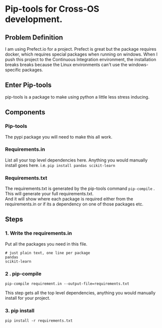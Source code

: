 # Pip-tools for Cross-OS development.

## Problem Definition

I am using Prefect.io for a project. Prefect is great but the package requires docker, which requires special packages when running on windows. When I push this project to the Continuous Integration environment, the installation breaks breaks because the Linux environments can't use the windows-specific packages. 

## Enter Pip-tools

pip-tools is a package to make using python a little less stress inducing.



## Components

### Pip-tools

The pypi package you will need to make this all work. 

### Requirements.in

List all your top level dependencies here. Anything you would manually install goes here. i.e. `pip install pandas scikit-learn`

### Requirements.txt

The requirements.txt is generated by the pip-tools command `pip-compile` .   
This will generate your full requirements.txt.   
And it will show where each package is required either from the requirements.in or if its a dependency on one of those packages etc. 

## Steps

### 1. Write the requirements.in

Put all the packages you need in this file.

```text
# just plain text, one line per package
pandas
scikit-learn
```

### 2 . pip-compile 

```text
pip-compile requirement.in --output-file=requirements.txt
```

This step gets all the top level dependencies, anything you would manually install for your project.

### 3. pip install

```text
pip install -r requirements.txt
```



